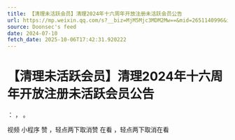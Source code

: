 ```yaml
---
title: 【清理未活跃会员】清理2024年十六周年开放注册未活跃会员公告
url: https://mp.weixin.qq.com/s?__biz=MjM5Mjc3MDM2Mw==&mid=2651140996&idx=1&sn=e92617440c09db4799da299816cb1c37
source: Doonsec's feed
date: 2024-07-10
fetch_date: 2025-10-06T17:42:31.920222
---
```


# 【清理未活跃会员】清理2024年十六周年开放注册未活跃会员公告

：
，
。

视频
小程序
赞
，轻点两下取消赞
在看
，轻点两下取消在看